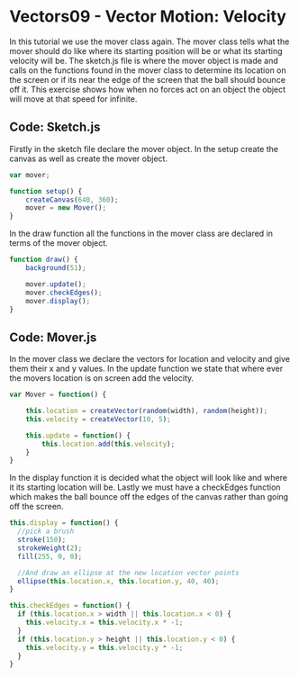 # Vectors09 - Vector Motion: Velocity
In this tutorial we use the mover class again. The mover class tells what the mover should do like where its starting position will be or what its starting velocity will be. The sketch.js file is where the mover object is made and calls on  the functions found in the mover class to determine its location on the screen or if its near the edge of the screen that the ball should bounce off it. This exercise shows how when no forces act on an object the object will move at that speed for infinite.

## Code: Sketch.js
Firstly in the sketch file declare the mover object. In the setup create the canvas as well as create the mover object.
```js
var mover;

function setup() {
	createCanvas(640, 360);
	mover = new Mover();
}
```
In the draw function all the functions in the mover class are declared in terms of the mover object.
```js
function draw() {
	background(51);

	mover.update();
	mover.checkEdges();
	mover.display();
}
```
## Code: Mover.js
In the mover class we declare the vectors for location and velocity and give them their x and y values. In the update function we state that where ever the movers location is on screen add the velocity.
```js
var Mover = function() {

	this.location = createVector(random(width), random(height));
	this.velocity = createVector(10, 5);

	this.update = function() {
		this.location.add(this.velocity);
	}
}
```
In the display function it is decided what the object will look like and where it its starting location will be. Lastly we must have a checkEdges function which makes the ball bounce off the edges of the canvas rather than going off the screen.
```js
this.display = function() {
  //pick a brush
  stroke(150);
  strokeWeight(2);
  fill(255, 0, 0);

  //And draw an ellipse at the new location vector points
  ellipse(this.location.x, this.location.y, 40, 40);
}

this.checkEdges = function() {
  if (this.location.x > width || this.location.x < 0) {
    this.velocity.x = this.velocity.x * -1;
  }
  if (this.location.y > height || this.location.y < 0) {
    this.velocity.y = this.velocity.y * -1;
  }
}
```
